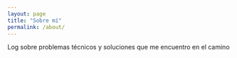 ```yaml
---
layout: page
title: "Sobre mí"
permalink: /about/
---
```


Log sobre problemas técnicos y soluciones que me encuentro en el camino
